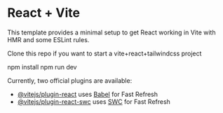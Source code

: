 # React + Vite

This template provides a minimal setup to get React working in Vite with HMR and some ESLint rules.

Clone this repo if you want to start a vite+react+tailwindcss project 

npm install
npm run dev

Currently, two official plugins are available:

- [@vitejs/plugin-react](https://github.com/vitejs/vite-plugin-react/blob/main/packages/plugin-react/README.md) uses [Babel](https://babeljs.io/) for Fast Refresh
- [@vitejs/plugin-react-swc](https://github.com/vitejs/vite-plugin-react-swc) uses [SWC](https://swc.rs/) for Fast Refresh
